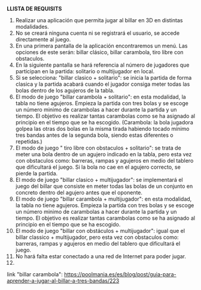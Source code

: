 **LLISTA DE REQUISITS**
1. Realizar una aplicación que permita jugar al billar en 3D en distintas modalidades.
2. No se creará ninguna cuenta ni se registrará el usuario, se accede directamente al juego. 
3. En una primera pantalla de la aplicación encontraremos un menú. Las opciones de este serán: billar clásico, billar carambola, tiro libre con obstaculos.
4. En la siguiente pantalla se hará referencia al número de jugadores que participan en la partida: solitario o multijugador en local.
6. Si se selecciona: "billar clasico + solitario": se inicia la partida de forma clasica y la partida acabará cuando el jugador consiga meter todas las bolas dentro de los agujeros de la tabla. 
8. El modo de juego "billar carambola + solitario": en esta modalidad, la tabla no tiene agujeros. Empieza la partida con tres bolas y se escoge un número minimo de carambolas a hacer durante la partida y un tiempo. El objetivo es realizar tantas carambolas como se ha asignado al principio en el tiempo que se ha escogido. (Carambola: la bola jugadora golpea las otras dos bolas en la misma tirada habiendo tocado mínimo tres bandas antes de la segunda bola, siendo estas diferentes o repetidas.)
9. El modo de juego " tiro libre con obstaculos + solitario": se trata de meter una bola dentro de un agujero indicado en la tabla, pero esta vez con obstaculos como: barreras, rampas y agujeros en medio del tablero que dificultará el juego. Si la bola no cae en el agujero correcto, se pierde la partida. 
10. El modo de juego "billar clasico + multijugador": se implementará el juego del billar que consiste en meter todas las bolas de un conjunto en concreto dentro del agujero antes que el oponente. 
11. El modo de juego "billar carambola + multijugador": en esta modalidad, la tabla no tiene agujeros. Empieza la partida con tres bolas y se escoge un número minimo de carambolas a hacer durante la partida y un tiempo. El objetivo es realizar tantas carambolas como se ha asignado al principio en el tiempo que se ha escogido. 
12. El modo de juego "billar con obstáculos + multijugador": igual que el billar classico + multijugador, pero esta vez con obstaculos como: barreras, rampas y agujeros en medio del tablero que dificultará el juego. 
13. No hará falta estar conectado a una red de Internet para poder jugar.
14. 

link "billar carambola": https://poolmania.es/es/blog/post/guia-para-aprender-a-jugar-al-billar-a-tres-bandas/223
